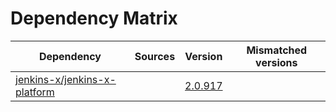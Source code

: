 # Dependency Matrix

Dependency | Sources | Version | Mismatched versions
---------- | ------- | ------- | -------------------
[jenkins-x/jenkins-x-platform](https://github.com/jenkins-x/jenkins-x-platform) |  | [2.0.917](https://github.com/jenkins-x/jenkins-x-platform/releases/tag/v2.0.917) | 
